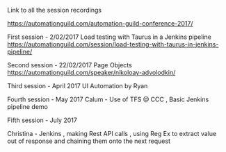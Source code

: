
Link to all the session recordings

https://automationguild.com/automation-guild-conference-2017/

First session - 2/02/2017
Load testing with Taurus in a Jenkins pipeline
https://automationguild.com/session/load-testing-with-taurus-in-jenkins-pipeline/

Second session - 22/02/2017
Page Objects 
https://automationguild.com/speaker/nikoloay-advolodkin/

Third session - April 2017 
UI Automation by Ryan

Fourth session - May 2017 
Calum - Use of TFS @ CCC , Basic Jenkins pipeline demo

Fifth session - July 2017 

Christina - Jenkins , making Rest API calls , using Reg Ex to extract value out of response and chaining them onto the next request 
